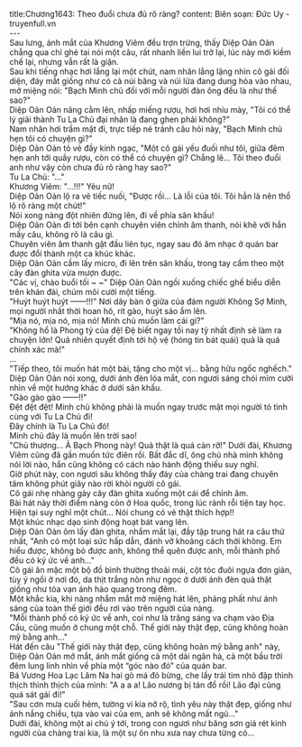 title:Chương1643: Theo đuổi chưa đủ rõ ràng?
content:
Biên soạn: Đức Uy - truyenfull.vn<br>---<br>Sau lưng, ánh mắt của Khương Viêm đều trợn trừng, thấy Diệp Oản Oản chẳng qua chỉ ghé tai nói một câu, rất nhanh liền lui trở lại, lúc này mới kiềm chế lại, nhưng vẫn rất là giận.<br>Sau khi tiếng nhạc hơi lắng lại một chút, nam nhân lẳng lặng nhìn cô gái đối diện, đáy mắt giống như có cả núi băng và núi lửa đang dung hòa vào nhau, mở miệng nói: "Bạch Minh chủ đối với mỗi người đàn ông đều là như thế sao?"<br>Diệp Oản Oản nâng cằm lên, nhấp miếng rượu, hơi hơi nhíu mày, "Tôi có thể lý giải thành Tu La Chủ đại nhân là đang ghen phải không?"<br>Nam nhân hơi trầm mặt đi, trực tiếp né tránh câu hỏi này, "Bạch Minh chủ hẹn tôi có chuyện gì?"<br>Diệp Oản Oản tỏ vẻ đầy kinh ngạc, "Một cô gái yếu đuối như tôi, giữa đêm hẹn anh tới quầy rượu, còn có thể có chuyện gì? Chẳng lẽ... Tôi theo đuổi anh như vậy còn chưa đủ rõ ràng hay sao?"<br>Tu La Chủ: "..."<br>Khương Viêm: "...!!!" Yêu nữ!<br>Diệp Oản Oản lộ ra vẻ tiếc nuối, "Được rồi... Là lỗi của tôi. Tôi hẳn là nên thổ lộ rõ ràng một chút!"<br>Nói xong nàng đột nhiên đứng lên, đi về phía sân khấu!<br>Diệp Oản Oản đi tới bên cạnh chuyên viên chỉnh âm thanh, nói khẽ với hắn mấy câu, không rõ là câu gì.<br>Chuyên viên âm thanh gật đầu liên tục, ngay sau đó âm nhạc ở quán bar được đổi thành một ca khúc khác.<br>Diệp Oản Oản cầm lấy micro, đi lên trên sân khấu, trong tay cầm theo một cây đàn ghita vừa mượn được.<br>"Các vị, chào buổi tối ~ ~" Diệp Oản Oản ngồi xuống chiếc ghế biểu diễn trên khán đài, chúm môi cười một tiếng.<br>"Huýt huýt huýt ——!!!" Nơi dãy bàn ở giữa của đám người Không Sợ Minh, mọi người nhất thời hoan hô, rít gào, huýt sáo ầm lên.<br>"Mịa nó, mịa nó, mịa nó! Minh chủ muốn làm cái gì?"<br>"Không hổ là Phong tỷ của đệ! Đệ biết ngay tối nay tỷ nhất định sẽ làm ra chuyện lớn! Quả nhiên quyết định tới hộ vệ (hóng tin bát quái) quả là quá chính xác mà!"<br>...<br>"Tiếp theo, tôi muốn hát một bài, tặng cho một vị… bằng hữu ngốc nghếch." Diệp Oản Oản nói xong, dưới ánh đèn lóa mắt, con ngươi sáng chói mỉm cười nhìn về một hướng khác ở dưới sân khấu.<br>"Gào gào gào ——!!"<br>Đệt đệt đệt! Minh chủ không phải là muốn ngay trước mặt mọi người tỏ tình cùng với Tu La Chủ đi!<br>Đây chính là Tu La Chủ đó!<br>Minh chủ đây là muốn lên trời sao!<br>"Chủ thượng... Ả Bạch Phong này! Quả thật là quá càn rỡ!" Dưới đài, Khương Viêm cũng đã gần muốn tức điên rồi. Bất đắc dĩ, ông chủ nhà mình không nói lời nào, hắn cũng không có cách nào hành động thiếu suy nghĩ.<br>Giờ phút này, con ngươi sâu không thấy đáy của chàng trai đang chuyên tâm không phút giây nào rời khỏi người cô gái.<br>Cô gái nhẹ nhàng gảy cây đàn ghita xuống một cái để chỉnh âm.<br>Bài hát này thời điểm nàng còn ở Hoa quốc, trong lúc rảnh rỗi tiện tay học. Hiện tại suy nghĩ một chút... Nói chung có vẻ thật thích hợp!!<br>Một khúc nhạc dạo sinh động hoạt bát vang lên.<br>Diệp Oản Oản ôm lấy đàn ghita, nhắm mắt lại, đầy tập trung hát ra câu thứ nhất, "Anh có một loại sức hấp dẫn, đánh vỡ khoảng cách thời không. Em hiểu được, không bỏ được anh, không thể quên được anh, mỗi thành phố đều có ký ức về anh..."<br>Cô gái ăn mặc một bộ đồ bình thường thoải mái, cột tóc đuôi ngựa đơn giản, tùy ý ngồi ở nơi đó, da thịt trắng nõn như ngọc ở dưới ánh đèn quả thật giống như tỏa vạn ánh hào quang trong đêm.<br>Một khắc kia, khi nàng nhắm mắt mở miệng hát lên, phảng phất như ánh sáng của toàn thế giới đều rơi vào trên người của nàng.<br>"Mỗi thành phố có ký ức về anh, coi như là trăng sáng va chạm vào Địa Cầu, cũng muốn ở chung một chỗ. Thế giới này thật đẹp, cũng không hoàn mỹ bằng anh..."<br>Hát đến câu "Thế giới này thật đẹp, cũng không hoàn mỹ bằng anh" này, Diệp Oản Oản mở mắt, ánh mắt giống cả một dải ngân hà, cả một bầu trời đêm lung linh nhìn về phía một “góc nào đó” của quán bar.<br>Bá Vương Hoa Lạc Lâm Na hai gò má đỏ bừng, che lấy trái tim nhỏ đập thình thịch thình thịch của mình: "A a a a! Lão nương bị tán đổ rồi! Lão đại cũng quá sát gái đi!"<br>"Sau cơn mưa cuối hẻm, tường vi kia nở rộ, tình yêu này thật đẹp, giống như ánh nắng chiều, tựa vào vai của em, anh sẽ không mất ngủ..."<br>Dưới đài, không một ai chú ý tới, trong con ngươi như băng sơn giá rét kinh người của chàng trai kia, là một sự ôn nhu xưa nay chưa từng có…
